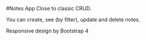 #Notes App
Close to classic CRUD.

You can create, see (by filter), update and delete notes.

Responsive design by Bootstrap 4
